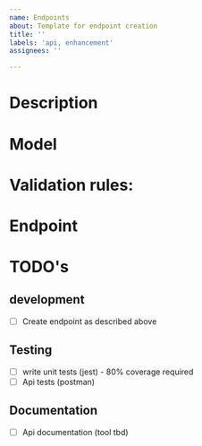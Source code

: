 ```yaml
---
name: Endpoints
about: Template for endpoint creation
title: ''
labels: 'api, enhancement'
assignees: ''

---
```

# Description

# Model

# Validation rules: 

# Endpoint

# TODO's
## development
- [ ] Create endpoint as described above

## Testing
- [ ] write unit tests (jest) - 80% coverage required
- [ ] Api tests (postman)

## Documentation
- [ ] Api documentation (tool tbd) 

